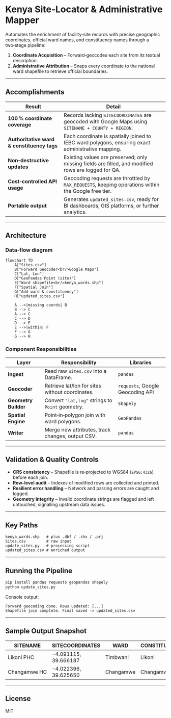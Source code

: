 # Kenya Site‑Locator & Administrative Mapper

Automates the enrichment of facility‑site records with precise geographic coordinates, official ward names, and constituency names through a two‑stage pipeline:

1. **Coordinate Acquisition** – Forward‑geocodes each site from its textual description.  
2. **Administrative Attribution** – Snaps every coordinate to the national ward shapefile to retrieve official boundaries.

---

## Accomplishments

| Result | Detail |
| ------ | ------ |
| **100 % coordinate coverage** | Records lacking `SITECOORDINATES` are geocoded with Google Maps using `SITENAME + COUNTY + REGION`. |
| **Authoritative ward & constituency tags** | Each coordinate is spatially joined to IEBC ward polygons, ensuring exact administrative mapping. |
| **Non‑destructive updates** | Existing values are preserved; only missing fields are filled, and modified rows are logged for QA. |
| **Cost‑controlled API usage** | Geocoding requests are throttled by `MAX_REQUESTS`, keeping operations within the Google free tier. |
| **Portable output** | Generates `updated_sites.csv`, ready for BI dashboards, GIS platforms, or further analytics. |

---

## Architecture

### Data‑flow diagram

```mermaid
flowchart TD
    A["Sites.csv"]
    B["Forward Geocoder<br/>Google Maps"]
    C["Lat, Lon"]
    D["GeoPandas Point (site)"]
    E["Ward shapefile<br/>kenya_wards.shp"]
    F["Spatial Join"]
    G["Add ward & constituency"]
    H["updated_sites.csv"]

    A -->|missing coords| B
    B --> C
    A --> C
    C --> D
    D --> E
    E -->|within| F
    F --> G
    G --> H
```

### Component Responsibilities

| Layer | Responsibility | Libraries |
| ----- | -------------- | ---------- |
| **Ingest** | Read raw `Sites.csv` into a DataFrame. | `pandas` |
| **Geocoder** | Retrieve lat/lon for sites without coordinates. | `requests`, Google Geocoding API |
| **Geometry Builder** | Convert `"lat,lng"` strings to `Point` geometry. | `Shapely` |
| **Spatial Engine** | Point‑in‑polygon join with ward polygons. | `GeoPandas` |
| **Writer** | Merge new attributes, track changes, output CSV. | `pandas` |

---

## Validation & Quality Controls

* **CRS consistency** – Shapefile is re‑projected to WGS84 (`EPSG:4326`) before each join.  
* **Row‑level audit** – Indexes of modified rows are collected and printed.  
* **Resilient error handling** – Network and parsing errors are caught and logged.  
* **Geometry integrity** – Invalid coordinate strings are flagged and left untouched, signalling upstream data issues.

---

## Key Paths

```
kenya_wards.shp   # plus .dbf / .shx / .prj
Sites.csv         # raw input
update_sites.py   # processing script
updated_sites.csv # enriched output
```

---

## Running the Pipeline

```bash
pip install pandas requests geopandas shapely
python update_sites.py
```

Console output:

```
Forward geocoding done. Rows updated: [...]
Shapefile join complete. Final saved -> updated_sites.csv
```

---

## Sample Output Snapshot

| SITENAME | SITECOORDINATES | WARD | CONSTITUENCY |
| -------- | --------------- | ---- | ------------ |
| Likoni PHC | -4.091115, 39.666187 | Timbwani | Likoni |
| Changamwe HC | -4.022396, 39.625650 | Changamwe | Changamwe |

---

## License

MIT
